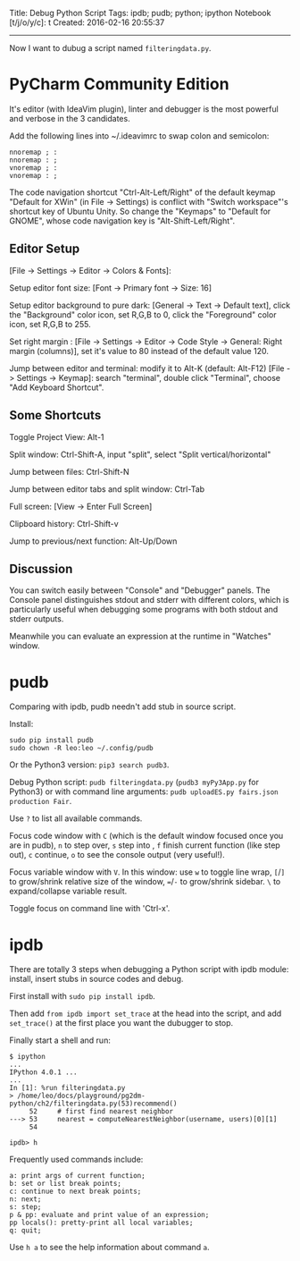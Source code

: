 Title: Debug Python Script
Tags: ipdb; pudb; python; ipython
Notebook [t/j/o/y/c]: t
Created: 2016-02-16 20:55:37

------

Now I want to dubug a script named `filteringdata.py`.

# PyCharm Community Edition

It's editor (with IdeaVim plugin), linter and debugger is
the most powerful and verbose in the 3 candidates.

Add the following lines into ~/.ideavimrc to swap colon and semicolon:

    nnoremap ; :
    nnoremap : ;
    vnoremap ; :
    vnoremap : ;

The code navigation shortcut "Ctrl-Alt-Left/Right" of the default keymap
"Default for XWin" (in File -> Settings) is conflict with
"Switch workspace"'s shortcut key of Ubuntu Unity.
So change the "Keymaps" to "Default for GNOME", whose code navigation key
is "Alt-Shift-Left/Right".

## Editor Setup

[File -> Settings -> Editor -> Colors & Fonts]:

Setup editor font size:  [Font -> Primary font -> Size: 16]

Setup editor background to pure dark: [General -> Text -> Default text],
click the "Background" color icon, set R,G,B to 0,
click the "Foreground" color icon, set R,G,B to 255.

Set right margin :
[File -> Settings -> Editor -> Code Style -> General: Right margin (columns)],
set it's value to 80 instead of the default value 120.

Jump between editor and terminal: modify it to Alt-K (default: Alt-F12)
[File -> Settings -> Keymap]: search "terminal", double click "Terminal",
choose "Add Keyboard Shortcut".

## Some Shortcuts

Toggle Project View: Alt-1

Split window: Ctrl-Shift-A, input "split", select "Split vertical/horizontal"

Jump between files: Ctrl-Shift-N

Jump between editor tabs and split window: Ctrl-Tab

Full screen: [View -> Enter Full Screen]

Clipboard history: Ctrl-Shift-v

Jump to previous/next function: Alt-Up/Down

## Discussion

You can switch easily between "Console" and "Debugger" panels.
The Console panel distinguishes stdout and stderr with different colors,
which is particularly useful when debugging some programs
with both stdout and stderr outputs.

Meanwhile you can evaluate an expression at the runtime in "Watches" window.

# pudb

Comparing with ipdb, pudb needn't add stub in source script.

Install:

```
sudo pip install pudb
sudo chown -R leo:leo ~/.config/pudb
```

Or the Python3 version: `pip3 search pudb3`.

Debug Python script: `pudb filteringdata.py` (`pudb3 myPy3App.py` for Python3)
or with command line arguments: `pudb uploadES.py fairs.json production Fair`.

Use `?` to list all available commands.

Focus code window with `C`
(which is the default window focused once you are in pudb), `n` to step over,
`s` step into , `f` finish current function (like step out), `c` continue,
`o` to see the console output (very useful!).

Focus variable window with `V`.
In this window:
use `w` to toggle line wrap,
`[`/`]` to grow/shrink relative size of the window,
`=`/`-` to grow/shrink sidebar.
`\` to expand/collapse variable result.

Toggle focus on command line with 'Ctrl-x'.

# ipdb

There are totally 3 steps when debugging a Python script with
ipdb module: install, insert stubs in source codes and debug.

First install with `sudo pip install ipdb`.

Then add `from ipdb import set_trace` at the head into the script,
and add `set_trace()` at the first place you want the dubugger to stop.

Finally start a shell and run:

    $ ipython
    ...
    IPython 4.0.1 ...
    ...
    In [1]: %run filteringdata.py
    > /home/leo/docs/playground/pg2dm-python/ch2/filteringdata.py(53)recommend()
         52     # first find nearest neighbor
    ---> 53     nearest = computeNearestNeighbor(username, users)[0][1]
         54 

    ipdb> h

Frequently used commands include:

    a: print args of current function;
    b: set or list break points;
    c: continue to next break points;
    n: next;
    s: step;
    p & pp: evaluate and print value of an expression;
    pp locals(): pretty-print all local variables;
    q: quit;

Use `h a` to see the help information about command `a`.
